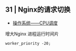 ## 31 | Nginx的请求切换

* [操作系统——CPU调度](https://wangchangchung.github.io/2017/05/30/%E6%93%8D%E4%BD%9C%E7%B3%BB%E7%BB%9F%E2%80%94CPU%E8%B0%83%E5%BA%A6/)

增大Nginx 进程运行时间片

`worker_priority -20;`